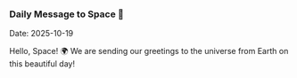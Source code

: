 ### Daily Message to Space 🌌
Date: 2025-10-19

Hello, Space! 🌍 We are sending our greetings to the universe from Earth on this beautiful day!
